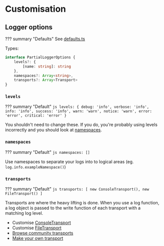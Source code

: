 # Customisation

## Logger options

??? summary "Defaults"
	See [defaults.ts](https://github.com/eartharoid/leekslazylogger/blob/main/src/defaults.ts)


Types:

```ts
interface PartialLoggerOptions {
	levels?: {
		[name: string]: string
	},
	namespaces?: Array<string>,
	transports?: Array<Transport>
}
```
### `levels`

??? summary "Default"
	```js
	levels: {
		debug: 'info',
		verbose: 'info',
		info: 'info',
		success: 'info',
		warn: 'warn',
		notice: 'warn',
		error: 'error',
		critical: 'error'
	}
	```

You shouldn't need to change these. If you do, you're probably using levels incorrectly and you should look at [namespaces](#namespaces).

### `namespaces`

??? summary "Default"
	```js
	namespaces: []
	```

Use namespaces to separate your logs into to logical areas (eg. `log.info.exampleNamespace()`)

### `transports`

??? summary "Default"
	```js
	transports: [
		new ConsoleTransport(),
		new FileTransport()
	]
	```

Transports are where the heavy lifting is done. When you use a log function, a log object is passed to the write function of each transport with a matching log level.

- Customise [ConsoleTransport](../transports/built-in/console)
- Customise [FileTransport](../transports/built-in/file)
- [Browse community transports](../transports/community)
- [Make your own transport](../transports/creating-a-transport)